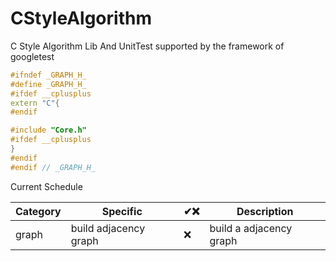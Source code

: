 # CStyleAlgorithm

C Style Algorithm Lib And UnitTest supported by the framework of googletest

```cpp
#ifndef _GRAPH_H_
#define _GRAPH_H_
#ifdef __cplusplus
extern "C"{
#endif

#include "Core.h"
#ifdef __cplusplus
}
#endif
#endif // _GRAPH_H_
```

Current Schedule


| Category | Specific              | ✔❌ | Description             |
| -------- | --------------------- | ---- | ----------------------- |
| graph    | build adjacency graph | ❌   | build a adjacency graph |
